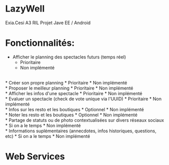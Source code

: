 # LazyWell
Exia.Cesi A3 RIL
Projet Jave EE / Android

# Fonctionnalités:

* Afficher le planning des spectacles futurs (temps réel)
	* Prioritaire
	* Non implémenté
<br/>
* Créer son propre planning
	* Prioritaire
	* Non implémenté
<br/>
* Proposer le meilleur planning
	* Prioritaire
	* Non implémenté
<br/>
* Afficher les infos d'une spectacle
	* Prioritaire
	* Non implémenté
<br/>
* Evaluer un spectacle (check de vote unique via l'UUID)
	* Prioritaire
	* Non implémenté
<br/>
* Infos sur les resto et les boutiques
	* Optionnel
	* Non implémenté
<br/>
* Noter les resto et les boutiques
	* Optionnel
	* Non implémenté
<br/>
* Partage de statuts ou de photo contextualisées sur divers réseaux sociaux
	* Si on a le temps
	* Non implémenté
<br/>
* Informations suplémentaires (annecdotes, infos historiques, questions, etc)
	* Si on a le temps
	* Non implémenté
<br/>

# Web Services